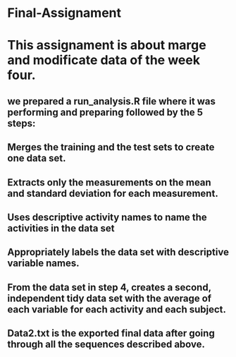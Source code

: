 # Final-Assignament
# This assignament is about marge and modificate data of the week four.


## we prepared a run_analysis.R file where it was performing and preparing followed by the 5 steps:
## Merges the training and the test sets to create one data set.
## Extracts only the measurements on the mean and standard deviation for each measurement.
## Uses descriptive activity names to name the activities in the data set
## Appropriately labels the data set with descriptive variable names.
## From the data set in step 4, creates a second, independent tidy data set with the average of each variable for each activity and each subject.
## Data2.txt is the exported final data after going through all the sequences described above.
